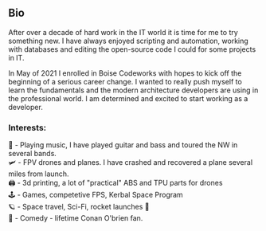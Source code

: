 ## Bio

After over a decade of hard work in the IT world it is time for me to try something new. I have always enjoyed scripting and automation, working with databases and editing the open-source code I could for some projects in IT. 

In May of 2021 I enrolled in Boise Codeworks with hopes to kick off the beginning of a serious career change. I wanted to really push myself to learn the fundamentals and the modern architecture developers are using in the professional world. I am determined and excited to start working as a developer.



### Interests: 

🎸 - Playing music, I have played guitar and bass and toured the NW in several bands. </br>
🛩 - FPV drones and planes. I have crashed and recovered a plane several miles from launch. </br>
🖨 - 3d printing, a lot of "practical" ABS and TPU parts for drones </br>
🕹 - Games, competetive FPS, Kerbal Space Program </br>
🪐 - Space travel, Sci-Fi, rocket launches 🚀 </br> 
🎤 - Comedy - lifetime Conan O'brien fan. </br>



<!--
**patrick-misner/patrick-misner** is a ✨ _special_ ✨ repository because its `README.md` (this file) appears on your GitHub profile.

- 🔭 I’m currently working on ...
- 🌱 I’m currently learning ...
- 👯 I’m looking to collaborate on ...
- 🤔 I’m looking for help with ...
- 💬 Ask me about ...
- 📫 How to reach me: ...
- 😄 Pronouns: ...
- ⚡ Fun fact: ...
-->
